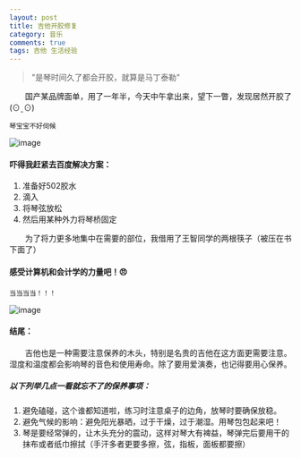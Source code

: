 ```yaml
---
layout: post
title: 吉他开胶修复
category: 音乐
comments: true
tags: 吉他 生活经验
---
```



> "是琴时间久了都会开胶，就算是马丁泰勒"

&emsp;&emsp;国产某品牌面单，用了一年半，今天中午拿出来，望下一瞥，发现居然开胶了(⊙ˍ⊙)

    琴宝宝不好伺候

![image](http://i4.piimg.com/567571/37e6791b204c956e.jpg)

#### 吓得我赶紧去百度解决方案：
 1. 准备好502胶水
 2. 滴入
 3. 将琴弦放松
 4. 然后用某种外力将琴桥固定




&emsp;&emsp;为了将力更多地集中在需要的部位，我借用了王智同学的两根筷子（被压在书下面了）


#### 感受计算机和会计学的力量吧！😠
    当当当当！！！

![image](http://i4.piimg.com/567571/ac4074187678f7dd.jpg)


#### 结尾：
&emsp;&emsp;吉他也是一种需要注意保养的木头，特别是名贵的吉他在这方面更需要注意。湿度和温度都会影响琴的音色和使用寿命。除了要用爱演奏，也记得要用心保养。

##### 以下列举几点一看就忘不了的保养事项：
1. 避免磕碰，这个谁都知道啦，练习时注意桌子的边角，放琴时要确保放稳。
2. 避免气候的影响：避免阳光暴晒，过于干燥，过于潮湿。用琴包包起来吧！
3. 琴是要经常弹的，让木头充分的震动，这样对琴大有裨益，琴弹完后要用干的抹布或者纸巾擦拭（手汗多者更要多擦，弦，指板，面板都要擦）

